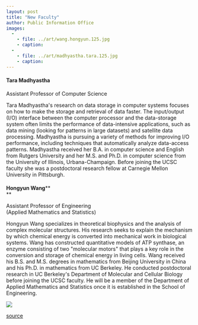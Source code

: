```yaml
---
layout: post
title: "New Faculty"
author: Public Information Office
images:
  -
    - file: ../art/wang.hongyun.125.jpg
    - caption: 
  -
    - file: ../art/madhyastha.tara.125.jpg
    - caption: 
---
```


####

#### **Tara Madhyastha**

Assistant Professor of Computer Science  
  
Tara Madhyastha's research on data storage in computer systems focuses on how to make the storage and retrieval of data faster. The input/output (I/O) interface between the computer processor and the data-storage system often limits the performance of data-intensive applications, such as data mining (looking for patterns in large datasets) and satellite data processing. Madhyastha is pursuing a variety of methods for improving I/O performance, including techniques that automatically analyze data-access patterns. Madhyastha received her B.A. in computer science and English from Rutgers University and her M.S. and Ph.D. in computer science from the University of Illinois, Urbana-Champaign. Before joining the UCSC faculty she was a postdoctoral research fellow at Carnegie Mellon University in Pittsburgh.

####

####

**Hongyun Wang****  
**

Assistant Professor of Engineering  
(Applied Mathematics and Statistics)  
  
Hongyun Wang specializes in theoretical biophysics and the analysis of complex molecular structures. His research seeks to explain the mechanism by which chemical energy is converted into mechanical work in biological systems. Wang has constructed quantitative models of ATP synthase, an enzyme consisting of two "molecular motors" that plays a key role in the conversion and storage of chemical energy in living cells. Wang received his B.S. and M.S. degrees in mathematics from Beijing University in China and his Ph.D. in mathematics from UC Berkeley. He conducted postdoctoral research in UC Berkeley's Department of Molecular and Cellular Biology before joining the UCSC faculty. He will be a member of the Department of Applied Mathematics and Statistics once it is established in the School of Engineering.   
  
  
  
  
![ ][1]

[1]: ../../images/trans.gif

[source](http://www1.ucsc.edu/currents/99-00/01-03/newfac.html "Permalink to newfac")
